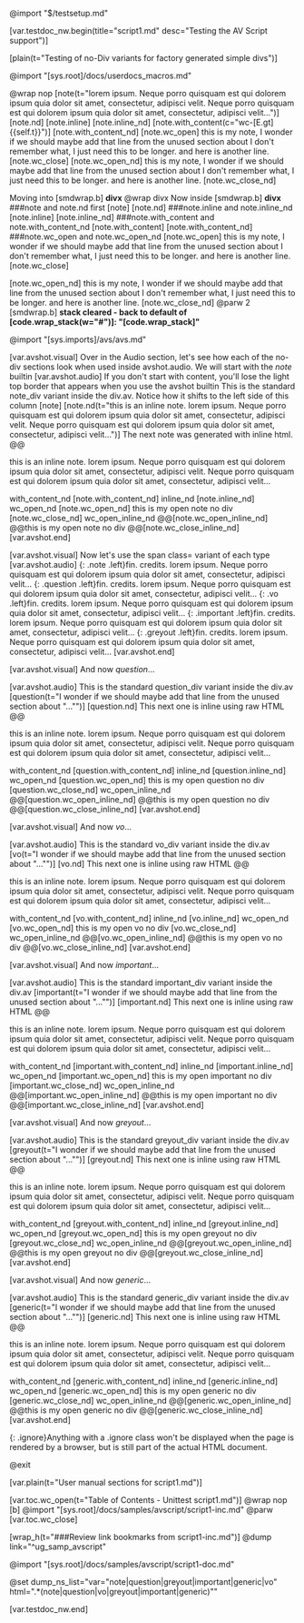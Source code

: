 @import "$/testsetup.md"

[var.testdoc_nw.begin(title="script1.md" desc="Testing the AV Script support")]

[plain(t="Testing of no-Div variants for factory generated simple divs")]

@import "[sys.root]/docs/userdocs_macros.md"

@wrap nop
[note(t="lorem ipsum. Neque porro quisquam est qui dolorem ipsum quia dolor sit amet, consectetur, adipisci velit. Neque porro quisquam est qui dolorem ipsum quia dolor sit amet, consectetur, adipisci velit...")]
[note.nd]
[note.inline]
[note.inline_nd]
[note.with_content(c="wc-[E.gt]{{self.t}}")]
[note.with_content_nd]
[note.wc_open]
this is my note, I wonder if we should maybe add that line from the unused section about I don't remember what, I just need this to be longer.
and here is another line.
[note.wc_close]
[note.wc_open_nd]
this is my note, I wonder if we should maybe add that line from the unused section about I don't remember what, I just need this to be longer.
and here is another line.
[note.wc_close_nd]

Moving into [smdwrap.b] **divx**
@wrap divx
Now inside [smdwrap.b] **divx**
###note and note.nd first
[note]
[note.nd]
###note.inline and note.inline_nd
[note.inline]
[note.inline_nd]
###note.with_content and note.with_content_nd
[note.with_content]
[note.with_content_nd]
###note.wc_open and note.wc_open_nd
[note.wc_open]
this is my note, I wonder if we should maybe add that line from the unused section about I don't remember what, I just need this to be longer.
and here is another line.
[note.wc_close]

[note.wc_open_nd]
this is my note, I wonder if we should maybe add that line from the unused section about I don't remember what, I just need this to be longer.
and here is another line.
[note.wc_close_nd]
@parw 2
[smdwrap.b] **stack cleared - back to default of [code.wrap_stack(w="#")]: "[code.wrap_stack]"**

@import "[sys.imports]/avs/avs.md"

[var.avshot.visual]
Over in the Audio section, let's see how each of the no-div sections look when used inside avshot.audio. We will start with the *note* builtin
[var.avshot.audio]
If you don't start with content, you'll lose the light top border that appears when you use the avshot builtin
This is the standard note_div variant inside the div.av. Notice how it shifts to the left side of this column
[note]
[note.nd(t="this is an inline note. lorem ipsum. Neque porro quisquam est qui dolorem ipsum quia dolor sit amet, consectetur, adipisci velit. Neque porro quisquam est qui dolorem ipsum quia dolor sit amet, consectetur, adipisci velit...")]
The next note was generated with inline html.
@@<p class="note">this is an inline note. lorem ipsum. Neque porro quisquam est qui dolorem ipsum quia dolor sit amet, consectetur, adipisci velit. Neque porro quisquam est qui dolorem ipsum quia dolor sit amet, consectetur, adipisci velit...</p>
with_content_nd
[note.with_content_nd]
inline_nd
[note.inline_nd]
wc_open_nd
[note.wc_open_nd]
this is my open note no div
[note.wc_close_nd]
wc_open_inline_nd
@@[note.wc_open_inline_nd]
@@this is my open note no div
@@[note.wc_close_inline_nd]
[var.avshot.end]

[var.avshot.visual]
Now let's use the span class= variant of each type
[var.avshot.audio]
{: .note .left}fin. credits. lorem ipsum. Neque porro quisquam est qui dolorem ipsum quia dolor sit amet, consectetur, adipisci velit...
{: .question .left}fin. credits. lorem ipsum. Neque porro quisquam est qui dolorem ipsum quia dolor sit amet, consectetur, adipisci velit...
{: .vo .left}fin. credits. lorem ipsum. Neque porro quisquam est qui dolorem ipsum quia dolor sit amet, consectetur, adipisci velit...
{: .important .left}fin. credits. lorem ipsum. Neque porro quisquam est qui dolorem ipsum quia dolor sit amet, consectetur, adipisci velit...
{: .greyout .left}fin. credits. lorem ipsum. Neque porro quisquam est qui dolorem ipsum quia dolor sit amet, consectetur, adipisci velit...
[var.avshot.end]

[var.avshot.visual]
And now *question*...

[var.avshot.audio]
This is the standard question_div variant inside the div.av
[question(t="I wonder if we should maybe add that line from the unused section about \"...\"")]
[question.nd]
This next one is inline using raw HTML
@@<p class="question">this is an inline note. lorem ipsum. Neque porro quisquam est qui dolorem ipsum quia dolor sit amet, consectetur, adipisci velit. Neque porro quisquam est qui dolorem ipsum quia dolor sit amet, consectetur, adipisci velit...</p>
with_content_nd
[question.with_content_nd]
inline_nd
[question.inline_nd]
wc_open_nd
[question.wc_open_nd]
this is my open question no div
[question.wc_close_nd]
wc_open_inline_nd
@@[question.wc_open_inline_nd]
@@this is my open question no div
@@[question.wc_close_inline_nd]
[var.avshot.end]



[var.avshot.visual]
And now *vo*...

[var.avshot.audio]
This is the standard vo_div variant inside the div.av
[vo(t="I wonder if we should maybe add that line from the unused section about \"...\"")]
[vo.nd]
This next one is inline using raw HTML
@@<p class="vo">this is an inline note. lorem ipsum. Neque porro quisquam est qui dolorem ipsum quia dolor sit amet, consectetur, adipisci velit. Neque porro quisquam est qui dolorem ipsum quia dolor sit amet, consectetur, adipisci velit...</p>
with_content_nd
[vo.with_content_nd]
inline_nd
[vo.inline_nd]
wc_open_nd
[vo.wc_open_nd]
this is my open vo no div
[vo.wc_close_nd]
wc_open_inline_nd
@@[vo.wc_open_inline_nd]
@@this is my open vo no div
@@[vo.wc_close_inline_nd]
[var.avshot.end]


[var.avshot.visual]
And now *important*...

[var.avshot.audio]
This is the standard important_div variant inside the div.av
[important(t="I wonder if we should maybe add that line from the unused section about \"...\"")]
[important.nd]
This next one is inline using raw HTML
@@<p class="important">this is an inline note. lorem ipsum. Neque porro quisquam est qui dolorem ipsum quia dolor sit amet, consectetur, adipisci velit. Neque porro quisquam est qui dolorem ipsum quia dolor sit amet, consectetur, adipisci velit...</p>
with_content_nd
[important.with_content_nd]
inline_nd
[important.inline_nd]
wc_open_nd
[important.wc_open_nd]
this is my open important no div
[important.wc_close_nd]
wc_open_inline_nd
@@[important.wc_open_inline_nd]
@@this is my open important no div
@@[important.wc_close_inline_nd]
[var.avshot.end]



[var.avshot.visual]
And now *greyout*...

[var.avshot.audio]
This is the standard greyout_div variant inside the div.av
[greyout(t="I wonder if we should maybe add that line from the unused section about \"...\"")]
[greyout.nd]
This next one is inline using raw HTML
@@<p class="greyout">this is an inline note. lorem ipsum. Neque porro quisquam est qui dolorem ipsum quia dolor sit amet, consectetur, adipisci velit. Neque porro quisquam est qui dolorem ipsum quia dolor sit amet, consectetur, adipisci velit...</p>
with_content_nd
[greyout.with_content_nd]
inline_nd
[greyout.inline_nd]
wc_open_nd
[greyout.wc_open_nd]
this is my open greyout no div
[greyout.wc_close_nd]
wc_open_inline_nd
@@[greyout.wc_open_inline_nd]
@@this is my open greyout no div
@@[greyout.wc_close_inline_nd]
[var.avshot.end]



[var.avshot.visual]
And now *generic*...

[var.avshot.audio]
This is the standard generic_div variant inside the div.av
[generic(t="I wonder if we should maybe add that line from the unused section about \"...\"")]
[generic.nd]
This next one is inline using raw HTML
@@<p class="generic">this is an inline note. lorem ipsum. Neque porro quisquam est qui dolorem ipsum quia dolor sit amet, consectetur, adipisci velit. Neque porro quisquam est qui dolorem ipsum quia dolor sit amet, consectetur, adipisci velit...</p>
with_content_nd
[generic.with_content_nd]
inline_nd
[generic.inline_nd]
wc_open_nd
[generic.wc_open_nd]
this is my open generic no div
[generic.wc_close_nd]
wc_open_inline_nd
@@[generic.wc_open_inline_nd]
@@this is my open generic no div
@@[generic.wc_close_inline_nd]
[var.avshot.end]



{: .ignore}Anything with a .ignore class won't be displayed when the page is rendered by a browser, but is still part of the actual HTML document.

@exit


[var.plain(t="User manual sections for script1.md")]

[var.toc.wc_open(t="Table of Contents - Unittest script1.md")]
@wrap nop
[b]
@import "[sys.root]/docs/samples/avscript/script1-inc.md"
@parw
[var.toc.wc_close]

[wrap_h(t="###Review link bookmarks from script1-inc.md")]
@dump link="^ug_samp_avscript"

@import "[sys.root]/docs/samples/avscript/script1-doc.md"

@set dump_ns_list="var=\"note|question|greyout|important|generic|vo\" html=\".*(note|question|vo|greyout|important|generic)\"" 

[var.testdoc_nw.end]
